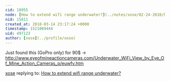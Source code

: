 ```yaml
---
cid: 18955
node: [How to extend wifi range underwater?](../notes/xose/02-24-2018/how-to-extend-wifi-range-underwater)
nid: 15811
created_at: 2018-03-14 23:17:24 +0000
timestamp: 1521069444
uid: 497123
author: [xose](../profile/xose)
---
```


Just found this (GoPro only) for 90$ → http://www.eyeofmineactioncameras.com/Underwater_WiFi_View_by_Eye_Of_Mine_Action_Cameras_p/euwfv.htm

[xose](../profile/xose) replying to: [How to extend wifi range underwater?](../notes/xose/02-24-2018/how-to-extend-wifi-range-underwater)

